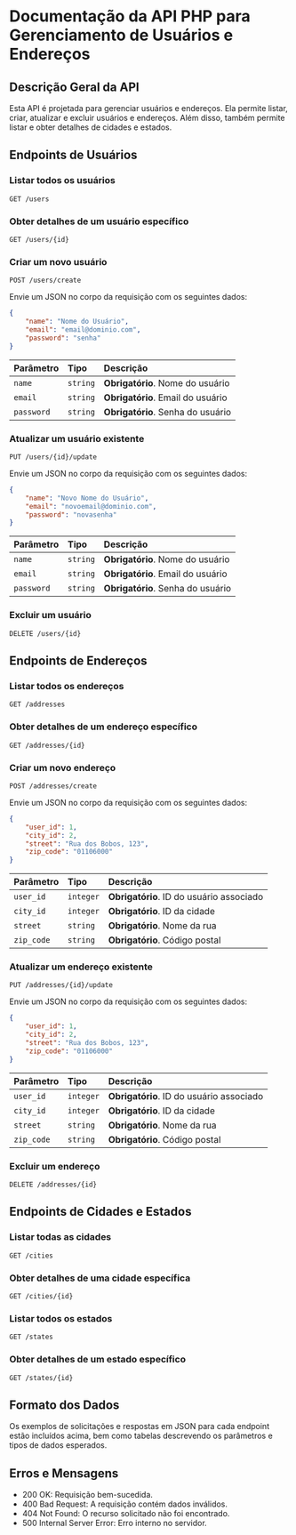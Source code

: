 # Documentação da API PHP para Gerenciamento de Usuários e Endereços

## Descrição Geral da API
Esta API é projetada para gerenciar usuários e endereços. Ela permite listar, criar, atualizar e excluir usuários e endereços. Além disso, também permite listar e obter detalhes de cidades e estados.

## Endpoints de Usuários

### Listar todos os usuários
```http
GET /users
```

### Obter detalhes de um usuário específico
```http
GET /users/{id}
```

### Criar um novo usuário
```http
POST /users/create
```
Envie um JSON no corpo da requisição com os seguintes dados:

```json
{
    "name": "Nome do Usuário",
    "email": "email@dominio.com",
    "password": "senha"
}
```

| Parâmetro | Tipo | Descrição |
| :--- | :--- | :--- |
| `name` | `string` | **Obrigatório**. Nome do usuário |
| `email` | `string` | **Obrigatório**. Email do usuário |
| `password` | `string` | **Obrigatório**. Senha do usuário |

### Atualizar um usuário existente
```http
PUT /users/{id}/update
```
Envie um JSON no corpo da requisição com os seguintes dados:

```json
{
    "name": "Novo Nome do Usuário",
    "email": "novoemail@dominio.com",
    "password": "novasenha"
}
```

| Parâmetro | Tipo | Descrição |
| :--- | :--- | :--- |
| `name` | `string` | **Obrigatório**. Nome do usuário |
| `email` | `string` | **Obrigatório**. Email do usuário |
| `password` | `string` | **Obrigatório**. Senha do usuário |

### Excluir um usuário
```http
DELETE /users/{id}
```

## Endpoints de Endereços

### Listar todos os endereços
```http
GET /addresses
```

### Obter detalhes de um endereço específico
```http
GET /addresses/{id}
```

### Criar um novo endereço
```http
POST /addresses/create
```
Envie um JSON no corpo da requisição com os seguintes dados:

```json
{
    "user_id": 1,
    "city_id": 2,
    "street": "Rua dos Bobos, 123",
    "zip_code": "01106000"
}
```

| Parâmetro | Tipo | Descrição |
| :--- | :--- | :--- |
| `user_id` | `integer` | **Obrigatório**. ID do usuário associado |
| `city_id` | `integer` | **Obrigatório**. ID da cidade |
| `street` | `string` | **Obrigatório**. Nome da rua |
| `zip_code` | `string` | **Obrigatório**. Código postal |

### Atualizar um endereço existente
```http
PUT /addresses/{id}/update
```
Envie um JSON no corpo da requisição com os seguintes dados:

```json
{
    "user_id": 1,
    "city_id": 2,
    "street": "Rua dos Bobos, 123",
    "zip_code": "01106000"
}
```

| Parâmetro | Tipo | Descrição |
| :--- | :--- | :--- |
| `user_id` | `integer` | **Obrigatório**. ID do usuário associado |
| `city_id` | `integer` | **Obrigatório**. ID da cidade |
| `street` | `string` | **Obrigatório**. Nome da rua |
| `zip_code` | `string` | **Obrigatório**. Código postal |

### Excluir um endereço
```http
DELETE /addresses/{id}
```

## Endpoints de Cidades e Estados

### Listar todas as cidades
```http
GET /cities
```

### Obter detalhes de uma cidade específica
```http
GET /cities/{id}
```

### Listar todos os estados
```http
GET /states
```

### Obter detalhes de um estado específico
```http
GET /states/{id}
```

## Formato dos Dados
Os exemplos de solicitações e respostas em JSON para cada endpoint estão incluídos acima, bem como tabelas descrevendo os parâmetros e tipos de dados esperados. 

## Erros e Mensagens
- 200 OK: Requisição bem-sucedida.
- 400 Bad Request: A requisição contém dados inválidos.
- 404 Not Found: O recurso solicitado não foi encontrado.
- 500 Internal Server Error: Erro interno no servidor.